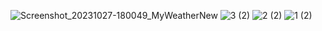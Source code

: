 ![Screenshot_20231027-180049_MyWeatherNew](https://github.com/SahibMobDev/MyWeatherNew/assets/87577579/0425aea5-5cac-449c-b47e-a9b73d6aae3f)
![3 (2)](https://github.com/SahibMobDev/MyWeatherNew/assets/87577579/e992d5cc-8f1d-404e-85bd-ead517c30274)
![2 (2)](https://github.com/SahibMobDev/MyWeatherNew/assets/87577579/e730dee4-8229-4df0-b332-c15787748b21)
![1 (2)](https://github.com/SahibMobDev/MyWeatherNew/assets/87577579/e4be34d3-eb40-4f53-b038-37cf3b68cf4e)
